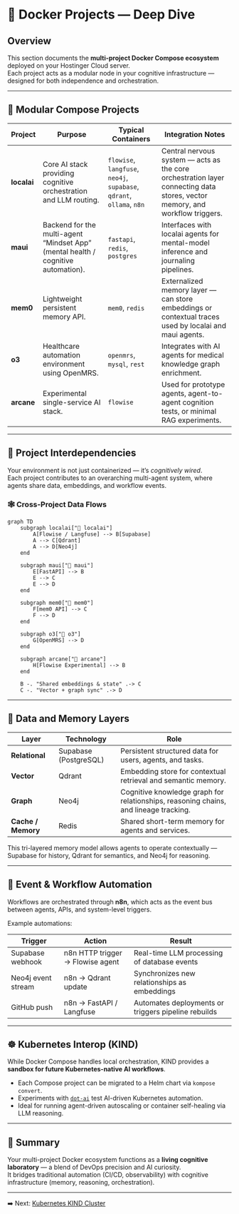 # 🐳 Docker Projects — Deep Dive

## Overview

This section documents the **multi-project Docker Compose ecosystem** deployed on your Hostinger Cloud server.  
Each project acts as a modular node in your cognitive infrastructure — designed for both independence and orchestration.

---

## 🧩 Modular Compose Projects

| Project | Purpose | Typical Containers | Integration Notes |
|----------|----------|--------------------|-------------------|
| **localai** | Core AI stack providing cognitive orchestration and LLM routing. | `flowise`, `langfuse`, `neo4j`, `supabase`, `qdrant`, `ollama`, `n8n` | Central nervous system — acts as the core orchestration layer connecting data stores, vector memory, and workflow triggers. |
| **maui** | Backend for the multi-agent “Mindset App” (mental health / cognitive automation). | `fastapi`, `redis`, `postgres` | Interfaces with localai agents for mental-model inference and journaling pipelines. |
| **mem0** | Lightweight persistent memory API. | `mem0`, `redis` | Externalized memory layer — can store embeddings or contextual traces used by localai and maui agents. |
| **o3** | Healthcare automation environment using OpenMRS. | `openmrs`, `mysql`, `rest` | Integrates with AI agents for medical knowledge graph enrichment. |
| **arcane** | Experimental single-service AI stack. | `flowise` | Used for prototype agents, agent-to-agent cognition tests, or minimal RAG experiments. |

---

## 🧠 Project Interdependencies

Your environment is not just containerized — it’s *cognitively wired*.  
Each project contributes to an overarching multi-agent system, where agents share data, embeddings, and workflow events.

### 🕸️ Cross-Project Data Flows

```mermaid
graph TD
    subgraph localai["🧠 localai"]
        A[Flowise / Langfuse] --> B[Supabase]
        A --> C[Qdrant]
        A --> D[Neo4j]
    end

    subgraph maui["💬 maui"]
        E[FastAPI] --> B
        E --> C
        E --> D
    end

    subgraph mem0["🧬 mem0"]
        F[mem0 API] --> C
        F --> D
    end

    subgraph o3["🏥 o3"]
        G[OpenMRS] --> D
    end

    subgraph arcane["🔮 arcane"]
        H[Flowise Experimental] --> B
    end

    B -. "Shared embeddings & state" .-> C
    C -. "Vector + graph sync" .-> D
```

---

## 🧠 Data and Memory Layers

| Layer | Technology | Role |
|--------|-------------|------|
| **Relational** | Supabase (PostgreSQL) | Persistent structured data for users, agents, and tasks. |
| **Vector** | Qdrant | Embedding store for contextual retrieval and semantic memory. |
| **Graph** | Neo4j | Cognitive knowledge graph for relationships, reasoning chains, and lineage tracking. |
| **Cache / Memory** | Redis | Shared short-term memory for agents and services. |

This tri-layered memory model allows agents to operate contextually — Supabase for history, Qdrant for semantics, and Neo4j for reasoning.

---

## 🔄 Event & Workflow Automation

Workflows are orchestrated through **n8n**, which acts as the event bus between agents, APIs, and system-level triggers.

Example automations:

| Trigger | Action | Result |
|----------|--------|--------|
| Supabase webhook | n8n HTTP trigger → Flowise agent | Real-time LLM processing of database events |
| Neo4j event stream | n8n → Qdrant update | Synchronizes new relationships as embeddings |
| GitHub push | n8n → FastAPI / Langfuse | Automates deployments or triggers pipeline rebuilds |

---

## ☸️ Kubernetes Interop (KIND)

While Docker Compose handles local orchestration, KIND provides a **sandbox for future Kubernetes-native AI workflows**.

- Each Compose project can be migrated to a Helm chart via `kompose convert`.  
- Experiments with [`dot-ai`](https://github.com/journeyman33/dot-ai) test AI-driven Kubernetes automation.  
- Ideal for running agent-driven autoscaling or container self-healing via LLM reasoning.

---

## 🧭 Summary

Your multi-project Docker ecosystem functions as a **living cognitive laboratory** — a blend of DevOps precision and AI curiosity.  
It bridges traditional automation (CI/CD, observability) with cognitive infrastructure (memory, reasoning, orchestration).

---

➡️ Next: [Kubernetes KIND Cluster](./04_k8s_kind_cluster.md)

